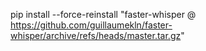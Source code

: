 pip install --force-reinstall "faster-whisper @ https://github.com/guillaumekln/faster-whisper/archive/refs/heads/master.tar.gz"